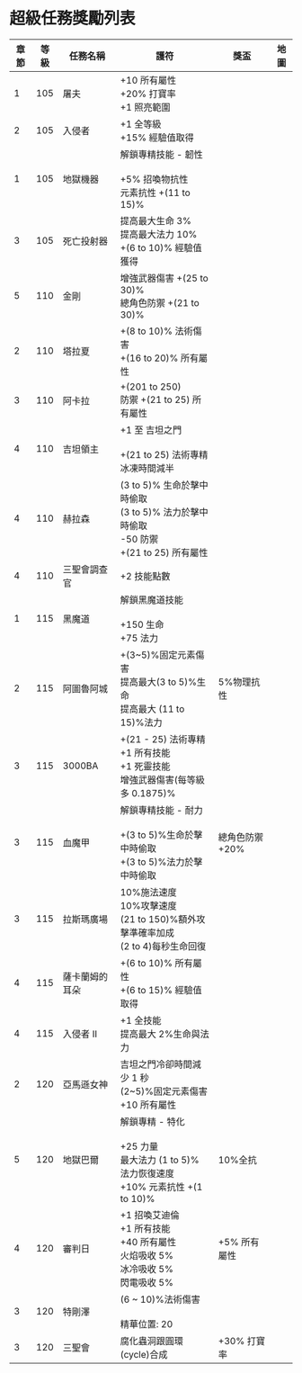 # 超級任務獎勵列表

| 章節 | 等級 | 任務名稱       | 護符                                                                                                       | 獎盃           | 地圖 |
| ---- | ---- | -------------- | ---------------------------------------------------------------------------------------------------------- | -------------- | ---- |
| 1    | 105  | 屠夫           | +10 所有屬性 <br/> +20% 打寶率 <br/> +1 照亮範圍                                                           |                |      |  |
| 2    | 105  | 入侵者         | +1 全等級 <br/> +15% 經驗值取得                                                                            |                |      |  |
| 1    | 105  | 地獄機器       | 解鎖專精技能 - 韌性 <br/> <br/> +5% 招喚物抗性 <br/> 元素抗性 +(11 to 15)%                                 |                |      |  |
| 3    | 105  | 死亡投射器     | 提高最大生命 3% <br/> 提高最大法力 10% <br/> +(6 to 10)% 經驗值獲得                                        |                |      |  |
| 5    | 110  | 金剛           | 增強武器傷害 +(25 to 30)% <br/> 總角色防禦 +(21 to 30)%                                                    |                |      |  |
| 2    | 110  | 塔拉夏         | +(8 to 10)% 法術傷害 <br/> +(16 to 20)% 所有屬性                                                           |                |      |  |
| 3    | 110  | 阿卡拉         | +(201 to 250) <br/> 防禦 +(21 to 25) 所有屬性                                                              |                |      |  |
| 4    | 110  | 吉坦領主       | +1 至 吉坦之門<br/><br/> +(21 to 25) 法術專精 <br/> 冰凍時間減半                                           |                |      |  |
| 4    | 110  | 赫拉森         | (3 to 5)% 生命於擊中時偷取 <br/> (3 to 5)% 法力於擊中時偷取 <br/> -50 防禦 <br/> +(21 to 25) 所有屬性      |                |      |  |
| 4    | 110  | 三聖會調查官   | +2 技能點數                                                                                                |                |      |  |
| 1    | 115  | 黑魔道         | 解鎖黑魔道技能 <br/> <br/> +150 生命 <br/> +75 法力                                                        |                |      |  |  |
| 2    | 115  | 阿圖魯阿城     | +(3~5)%固定元素傷害 <br/> 提高最大(3 to 5)%生命 <br/> 提高最大 (11 to 15)%法力                             | 5%物理抗性     |      |  |
| 3    | 115  | 3000BA         | +(21 - 25) 法術專精 <br/> +1 所有技能 <br/> +1 死靈技能 <br/> 增強武器傷害(每等級多 0.1875)%               |                |      |  |
| 3    | 115  | 血魔甲         | 解鎖專精技能 - 耐力 <br/> <br/> +(3 to 5)%生命於擊中時偷取 <br/> +(3 to 5)%法力於擊中時偷取                | 總角色防禦+20% |      |  |
| 3    | 115  | 拉斯瑪廣場     | 10%施法速度 <br/> 10%攻擊速度 <br/> (21 to 150)%額外攻擊準確率加成 <br/> (2 to 4)每秒生命回復              |                |      |  |
| 4    | 115  | 薩卡蘭姆的耳朵 | +(6 to 10)% 所有屬性 <br/> +(6 to 15)% 經驗值取得                                                          |                |      |  |
| 4    | 115  | 入侵者 II      | +1 全技能 <br/> 提高最大 2%生命與法力                                                                      |                |      |  |  |
| 2    | 120  | 亞馬遜女神     | 吉坦之門冷卻時間減少 1 秒 <br/> (2~5)%固定元素傷害 <br/> +10 所有屬性                                      |                |      |  |  |
| 5    | 120  | 地獄巴爾       | 解鎖專精 - 特化 <br/> <br/> +25 力量 <br/> 最大法力 (1 to 5)% 法力恢復速度 <br/> +10% 元素抗性 +(1 to 10)% | 10%全抗        |      |  |  |
| 4    | 120  | 審判日         | +1 招喚艾迪倫 <br/> +1 所有技能 <br/> +40 所有屬性 <br/> 火焰吸收 5% <br/> 冰冷吸收 5% <br/> 閃電吸收 5%   | +5% 所有屬性   |      |  |  |
| 3    | 120  | 特剛澤         | (6 ~ 10)%法術傷害<br/> <br/> 精華位置: 20                                                                  |                |      |  |  |
| 3    | 120  | 三聖會         | 腐化蟲洞跟圓環(cycle)合成                                                                                  | +30% 打寶率    |      |  |  |
